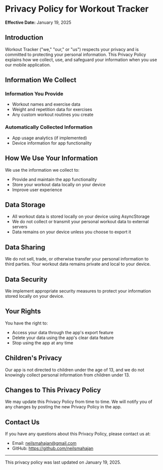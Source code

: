 # Privacy Policy for Workout Tracker

**Effective Date:** January 19, 2025

## Introduction

Workout Tracker ("we," "our," or "us") respects your privacy and is committed to protecting your personal information. This Privacy Policy explains how we collect, use, and safeguard your information when you use our mobile application.

## Information We Collect

### Information You Provide

- Workout names and exercise data
- Weight and repetition data for exercises
- Any custom workout routines you create

### Automatically Collected Information

- App usage analytics (if implemented)
- Device information for app functionality

## How We Use Your Information

We use the information we collect to:

- Provide and maintain the app functionality
- Store your workout data locally on your device
- Improve user experience

## Data Storage

- All workout data is stored locally on your device using AsyncStorage
- We do not collect or transmit your personal workout data to external servers
- Data remains on your device unless you choose to export it

## Data Sharing

We do not sell, trade, or otherwise transfer your personal information to third parties. Your workout data remains private and local to your device.

## Data Security

We implement appropriate security measures to protect your information stored locally on your device.

## Your Rights

You have the right to:

- Access your data through the app's export feature
- Delete your data using the app's clear data feature
- Stop using the app at any time

## Children's Privacy

Our app is not directed to children under the age of 13, and we do not knowingly collect personal information from children under 13.

## Changes to This Privacy Policy

We may update this Privacy Policy from time to time. We will notify you of any changes by posting the new Privacy Policy in the app.

## Contact Us

If you have any questions about this Privacy Policy, please contact us at:

- Email: neilsmahajan@gmail.com
- GitHub: https://github.com/neilsmahajan

---

This privacy policy was last updated on January 19, 2025.
